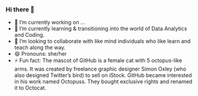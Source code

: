 ### Hi there 👋

- 🔭 I’m currently working on ...
- 🌱 I’m currently learning & transitioning into the world of Data Analytics and Coding.
- 👯 I’m looking to collaborate with like mind individuals who like learn and teach along the way.
- 😄 Pronouns: she/her
- ⚡ Fun fact: The mascot of GitHub is a female cat with 5 octopus-like arms. It was created by freelance graphic designer Simon Oxley (who also designed Twitter’s bird) to sell on iStock. GitHub became interested in his work named Octopuss. They bought exclusive rights and renamed it to Octocat. 

